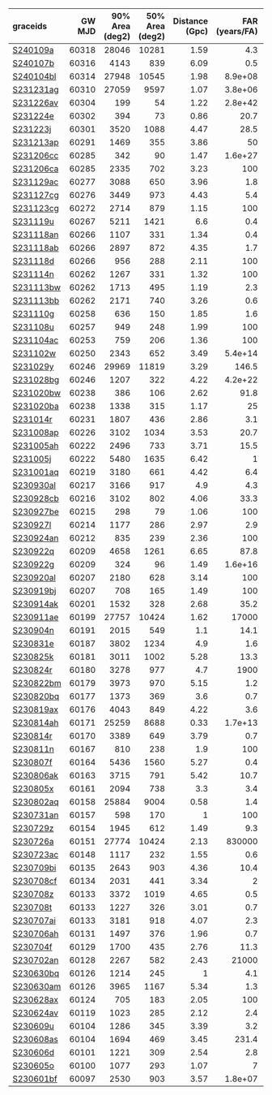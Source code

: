 | graceids                                                          |   GW MJD |   90% Area (deg2) |   50% Area (deg2) |   Distance (Gpc) |   FAR (years/FA) |   Mass (M_sol) |
|:------------------------------------------------------------------|---------:|------------------:|------------------:|-----------------:|-----------------:|---------------:|
| [S240109a](https://gracedb.ligo.org/superevents/S240109a/view/)   |    60318 |             28046 |             10281 |             1.59 |          4.3     |             52 |
| [S240107b](https://gracedb.ligo.org/superevents/S240107b/view/)   |    60316 |              4143 |               839 |             6.09 |          0.5     |            121 |
| [S240104bl](https://gracedb.ligo.org/superevents/S240104bl/view/) |    60314 |             27948 |             10545 |             1.98 |          8.9e+08 |             68 |
| [S231231ag](https://gracedb.ligo.org/superevents/S231231ag/view/) |    60310 |             27059 |              9597 |             1.07 |          3.8e+06 |             41 |
| [S231226av](https://gracedb.ligo.org/superevents/S231226av/view/) |    60304 |               199 |                54 |             1.22 |          2.8e+42 |             58 |
| [S231224e](https://gracedb.ligo.org/superevents/S231224e/view/)   |    60302 |               394 |                73 |             0.86 |         20.7     |             37 |
| [S231223j](https://gracedb.ligo.org/superevents/S231223j/view/)   |    60301 |              3520 |              1088 |             4.47 |         28.5     |            145 |
| [S231213ap](https://gracedb.ligo.org/superevents/S231213ap/view/) |    60291 |              1469 |               355 |             3.86 |         50       |            132 |
| [S231206cc](https://gracedb.ligo.org/superevents/S231206cc/view/) |    60285 |               342 |                90 |             1.47 |          1.6e+27 |             59 |
| [S231206ca](https://gracedb.ligo.org/superevents/S231206ca/view/) |    60285 |              2335 |               702 |             3.23 |        100       |            112 |
| [S231129ac](https://gracedb.ligo.org/superevents/S231129ac/view/) |    60277 |              3088 |               650 |             3.96 |          1.8     |             95 |
| [S231127cg](https://gracedb.ligo.org/superevents/S231127cg/view/) |    60276 |              3449 |               973 |             4.43 |          5.4     |            119 |
| [S231123cg](https://gracedb.ligo.org/superevents/S231123cg/view/) |    60272 |              2714 |               879 |             1.15 |        100       |             47 |
| [S231119u](https://gracedb.ligo.org/superevents/S231119u/view/)   |    60267 |              5211 |              1421 |             6.6  |          0.4     |            127 |
| [S231118an](https://gracedb.ligo.org/superevents/S231118an/view/) |    60266 |              1107 |               331 |             1.34 |          0.4     |             33 |
| [S231118ab](https://gracedb.ligo.org/superevents/S231118ab/view/) |    60266 |              2897 |               872 |             4.35 |          1.7     |            102 |
| [S231118d](https://gracedb.ligo.org/superevents/S231118d/view/)   |    60266 |               956 |               288 |             2.11 |        100       |             77 |
| [S231114n](https://gracedb.ligo.org/superevents/S231114n/view/)   |    60262 |              1267 |               331 |             1.32 |        100       |             52 |
| [S231113bw](https://gracedb.ligo.org/superevents/S231113bw/view/) |    60262 |              1713 |               495 |             1.19 |          2.3     |             38 |
| [S231113bb](https://gracedb.ligo.org/superevents/S231113bb/view/) |    60262 |              2171 |               740 |             3.26 |          0.6     |             72 |
| [S231110g](https://gracedb.ligo.org/superevents/S231110g/view/)   |    60258 |               636 |               150 |             1.85 |          1.6     |             52 |
| [S231108u](https://gracedb.ligo.org/superevents/S231108u/view/)   |    60257 |               949 |               248 |             1.99 |        100       |             73 |
| [S231104ac](https://gracedb.ligo.org/superevents/S231104ac/view/) |    60253 |               759 |               206 |             1.36 |        100       |             53 |
| [S231102w](https://gracedb.ligo.org/superevents/S231102w/view/)   |    60250 |              2343 |               652 |             3.49 |          5.4e+14 |            116 |
| [S231029y](https://gracedb.ligo.org/superevents/S231029y/view/)   |    60246 |             29969 |             11819 |             3.29 |        146.5     |            114 |
| [S231028bg](https://gracedb.ligo.org/superevents/S231028bg/view/) |    60246 |              1207 |               322 |             4.22 |          4.2e+22 |            145 |
| [S231020bw](https://gracedb.ligo.org/superevents/S231020bw/view/) |    60238 |               386 |               106 |             2.62 |         91.8     |             94 |
| [S231020ba](https://gracedb.ligo.org/superevents/S231020ba/view/) |    60238 |              1338 |               315 |             1.17 |         25       |             48 |
| [S231014r](https://gracedb.ligo.org/superevents/S231014r/view/)   |    60231 |              1807 |               436 |             2.86 |          3.1     |             77 |
| [S231008ap](https://gracedb.ligo.org/superevents/S231008ap/view/) |    60226 |              3102 |              1034 |             3.53 |         20.7     |            117 |
| [S231005ah](https://gracedb.ligo.org/superevents/S231005ah/view/) |    60222 |              2496 |               733 |             3.71 |         15.5     |            118 |
| [S231005j](https://gracedb.ligo.org/superevents/S231005j/view/)   |    60222 |              5480 |              1635 |             6.42 |          1       |            133 |
| [S231001aq](https://gracedb.ligo.org/superevents/S231001aq/view/) |    60219 |              3180 |               661 |             4.42 |          6.4     |            123 |
| [S230930al](https://gracedb.ligo.org/superevents/S230930al/view/) |    60217 |              3166 |               917 |             4.9  |          4.3     |            124 |
| [S230928cb](https://gracedb.ligo.org/superevents/S230928cb/view/) |    60216 |              3102 |               802 |             4.06 |         33.3     |            135 |
| [S230927be](https://gracedb.ligo.org/superevents/S230927be/view/) |    60215 |               298 |                79 |             1.06 |        100       |             44 |
| [S230927l](https://gracedb.ligo.org/superevents/S230927l/view/)   |    60214 |              1177 |               286 |             2.97 |          2.9     |             79 |
| [S230924an](https://gracedb.ligo.org/superevents/S230924an/view/) |    60212 |               835 |               239 |             2.36 |        100       |             85 |
| [S230922q](https://gracedb.ligo.org/superevents/S230922q/view/)   |    60209 |              4658 |              1261 |             6.65 |         87.8     |            214 |
| [S230922g](https://gracedb.ligo.org/superevents/S230922g/view/)   |    60209 |               324 |                96 |             1.49 |          1.6e+16 |             56 |
| [S230920al](https://gracedb.ligo.org/superevents/S230920al/view/) |    60207 |              2180 |               628 |             3.14 |        100       |            110 |
| [S230919bj](https://gracedb.ligo.org/superevents/S230919bj/view/) |    60207 |               708 |               165 |             1.49 |        100       |             57 |
| [S230914ak](https://gracedb.ligo.org/superevents/S230914ak/view/) |    60201 |              1532 |               328 |             2.68 |         35.2     |             97 |
| [S230911ae](https://gracedb.ligo.org/superevents/S230911ae/view/) |    60199 |             27757 |             10424 |             1.62 |      17000       |             63 |
| [S230904n](https://gracedb.ligo.org/superevents/S230904n/view/)   |    60191 |              2015 |               549 |             1.1  |         14.1     |             45 |
| [S230831e](https://gracedb.ligo.org/superevents/S230831e/view/)   |    60187 |              3802 |              1234 |             4.9  |          1.6     |            112 |
| [S230825k](https://gracedb.ligo.org/superevents/S230825k/view/)   |    60181 |              3011 |              1002 |             5.28 |         13.3     |            155 |
| [S230824r](https://gracedb.ligo.org/superevents/S230824r/view/)   |    60180 |              3278 |               977 |             4.7  |       1900       |            154 |
| [S230822bm](https://gracedb.ligo.org/superevents/S230822bm/view/) |    60179 |              3973 |               970 |             5.15 |          1.2     |            114 |
| [S230820bq](https://gracedb.ligo.org/superevents/S230820bq/view/) |    60177 |              1373 |               369 |             3.6  |          0.7     |             80 |
| [S230819ax](https://gracedb.ligo.org/superevents/S230819ax/view/) |    60176 |              4043 |               849 |             4.22 |          3.6     |            107 |
| [S230814ah](https://gracedb.ligo.org/superevents/S230814ah/view/) |    60171 |             25259 |              8688 |             0.33 |          1.7e+13 |             15 |
| [S230814r](https://gracedb.ligo.org/superevents/S230814r/view/)   |    60170 |              3389 |               649 |             3.79 |          0.7     |             83 |
| [S230811n](https://gracedb.ligo.org/superevents/S230811n/view/)   |    60167 |               810 |               238 |             1.9  |        100       |             70 |
| [S230807f](https://gracedb.ligo.org/superevents/S230807f/view/)   |    60164 |              5436 |              1560 |             5.27 |          0.4     |            105 |
| [S230806ak](https://gracedb.ligo.org/superevents/S230806ak/view/) |    60163 |              3715 |               791 |             5.42 |         10.7     |            155 |
| [S230805x](https://gracedb.ligo.org/superevents/S230805x/view/)   |    60161 |              2094 |               738 |             3.3  |          3.4     |             87 |
| [S230802aq](https://gracedb.ligo.org/superevents/S230802aq/view/) |    60158 |             25884 |              9004 |             0.58 |          1.4     |             22 |
| [S230731an](https://gracedb.ligo.org/superevents/S230731an/view/) |    60157 |               598 |               170 |             1    |        100       |             42 |
| [S230729z](https://gracedb.ligo.org/superevents/S230729z/view/)   |    60154 |              1945 |               612 |             1.49 |          9.3     |             56 |
| [S230726a](https://gracedb.ligo.org/superevents/S230726a/view/)   |    60151 |             27774 |             10424 |             2.13 |     830000       |             78 |
| [S230723ac](https://gracedb.ligo.org/superevents/S230723ac/view/) |    60148 |              1117 |               232 |             1.55 |          0.6     |             40 |
| [S230709bi](https://gracedb.ligo.org/superevents/S230709bi/view/) |    60135 |              2643 |               903 |             4.36 |         10.4     |            130 |
| [S230708cf](https://gracedb.ligo.org/superevents/S230708cf/view/) |    60134 |              2031 |               441 |             3.34 |          2       |             84 |
| [S230708z](https://gracedb.ligo.org/superevents/S230708z/view/)   |    60133 |              3372 |              1019 |             4.65 |          0.5     |             94 |
| [S230708t](https://gracedb.ligo.org/superevents/S230708t/view/)   |    60133 |              1227 |               326 |             3.01 |          0.7     |             69 |
| [S230707ai](https://gracedb.ligo.org/superevents/S230707ai/view/) |    60133 |              3181 |               918 |             4.07 |          2.3     |             99 |
| [S230706ah](https://gracedb.ligo.org/superevents/S230706ah/view/) |    60131 |              1497 |               376 |             1.96 |          0.7     |             50 |
| [S230704f](https://gracedb.ligo.org/superevents/S230704f/view/)   |    60129 |              1700 |               435 |             2.76 |         11.3     |             91 |
| [S230702an](https://gracedb.ligo.org/superevents/S230702an/view/) |    60128 |              2267 |               582 |             2.43 |      21000       |             91 |
| [S230630bq](https://gracedb.ligo.org/superevents/S230630bq/view/) |    60126 |              1214 |               245 |             1    |          4.1     |             37 |
| [S230630am](https://gracedb.ligo.org/superevents/S230630am/view/) |    60126 |              3965 |              1167 |             5.34 |          1.3     |            118 |
| [S230628ax](https://gracedb.ligo.org/superevents/S230628ax/view/) |    60124 |               705 |               183 |             2.05 |        100       |             75 |
| [S230624av](https://gracedb.ligo.org/superevents/S230624av/view/) |    60119 |              1023 |               285 |             2.12 |          2.4     |             60 |
| [S230609u](https://gracedb.ligo.org/superevents/S230609u/view/)   |    60104 |              1286 |               345 |             3.39 |          3.2     |             88 |
| [S230608as](https://gracedb.ligo.org/superevents/S230608as/view/) |    60104 |              1694 |               469 |             3.45 |        231.4     |            117 |
| [S230606d](https://gracedb.ligo.org/superevents/S230606d/view/)   |    60101 |              1221 |               309 |             2.54 |          2.8     |             69 |
| [S230605o](https://gracedb.ligo.org/superevents/S230605o/view/)   |    60100 |              1077 |               293 |             1.07 |          7       |             42 |
| [S230601bf](https://gracedb.ligo.org/superevents/S230601bf/view/) |    60097 |              2530 |               903 |             3.57 |          1.8e+07 |            123 |
